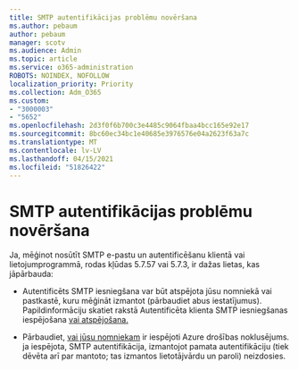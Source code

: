 ```yaml
---
title: SMTP autentifikācijas problēmu novēršana
ms.author: pebaum
author: pebaum
manager: scotv
ms.audience: Admin
ms.topic: article
ms.service: o365-administration
ROBOTS: NOINDEX, NOFOLLOW
localization_priority: Priority
ms.collection: Adm_O365
ms.custom:
- "3000003"
- "5652"
ms.openlocfilehash: 2d3f0f6b700c3e4485c9064fbaa4bcc165e92e17
ms.sourcegitcommit: 8bc60ec34bc1e40685e3976576e04a2623f63a7c
ms.translationtype: MT
ms.contentlocale: lv-LV
ms.lasthandoff: 04/15/2021
ms.locfileid: "51826422"
---
```

# <a name="solving-smtp-authentication-issues"></a>SMTP autentifikācijas problēmu novēršana

Ja, mēģinot nosūtīt SMTP e-pastu un autentificēšanu klientā vai lietojumprogrammā, rodas kļūdas 5.7.57 vai 5.7.3, ir dažas lietas, kas jāpārbauda:

- Autentificēts SMTP iesniegšana var būt atspējota jūsu nomniekā vai pastkastē, kuru mēģināt izmantot (pārbaudiet abus iestatījumus). Papildinformāciju skatiet rakstā Autentificēta klienta SMTP iesniegšanas iespējošana [vai atspējošana.](https://docs.microsoft.com/exchange/clients-and-mobile-in-exchange-online/authenticated-client-smtp-submission)

- Pārbaudiet, [vai jūsu nomniekam](https://docs.microsoft.com/azure/active-directory/fundamentals/concept-fundamentals-security-defaults) ir iespējoti Azure drošības noklusējums. ja iespējota, SMTP autentifikācija, izmantojot pamata autentifikāciju (tiek dēvēta arī par mantoto; tas izmantos lietotājvārdu un paroli) neizdosies.

